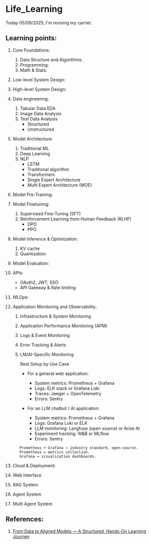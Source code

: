 # Life_Learning

Today 05/09/2025, I'm revising my carrier.

## Learning points:
1. Core Foundations:
    1. Data Structure and Algorithms:
    2. Programming:
    3. Math & Stats:
2. Low-level System Design:
3. High-level System Design:
4. Data engineering:
    1. Tabular Data EDA
    2. Image Data Analysis
    3. Text Data Analysis
        - Structured
        - Unstructured
5. Model Architecture:
    1. Traditional ML
    2. Deep Learning
    3. NLP
        - LSTM
        - Traditional algorithm
        - Transformers 
        - Single Expert Architecture
        - Multi Expert Architecture (MOE)
6. Model Pre-Training:

7. Model Finetuning:
    1. Supervised Fine-Tuning (SFT)
    2. Reinforcement Learning from Human Feedback (RLHF)
        - DPO
        - PPO
7. Model Inference & Optimization:
    1. KV cache
    2. Quantization

8. Model Evaluation:

9.  APIs:
    - OAuth2, JWT, SSO
    - API Gateway & Rate limiting
10. MLOps:
11. Application Monitoring and Observability:
    1. Infrastructure & System Monitoring
    2. Application Performance Monitoring (APM)
    3. Logs & Event Monitoring
    4. Error Tracking & Alerts
    5. LM/AI-Specific Monitoring

        Best Setup by Use Case
        -   For a general web application:
            - System metrics: Prometheus + Grafana
            - Logs: ELK stack or Grafana Loki
            - Traces: Jaeger + OpenTelemetry
            - Errors: Sentry

        - For an LLM chatbot / AI application:
            - System metrics: Prometheus + Grafana
            - Logs: Grafana Loki or ELK
            - LLM monitoring: Langfuse (open source) or Arize AI
            - Experiment tracking: W&B or MLflow
            - Errors: Sentry
     ```   
        Prometheus + Grafana → industry standard, open-source.
        Prometheus = metrics collection.
        Grafana = visualization dashboards.
    ```

12. Cloud & Deployment:


13. Web Interface
14. RAG System
15. Agent System
16. Multi Agent System


## References:
1. [From Data to Aligned Models — A Structured, Hands-On Learning Journey](https://github.com/silvaxxx1/MyLLM/tree/main/notebooks)